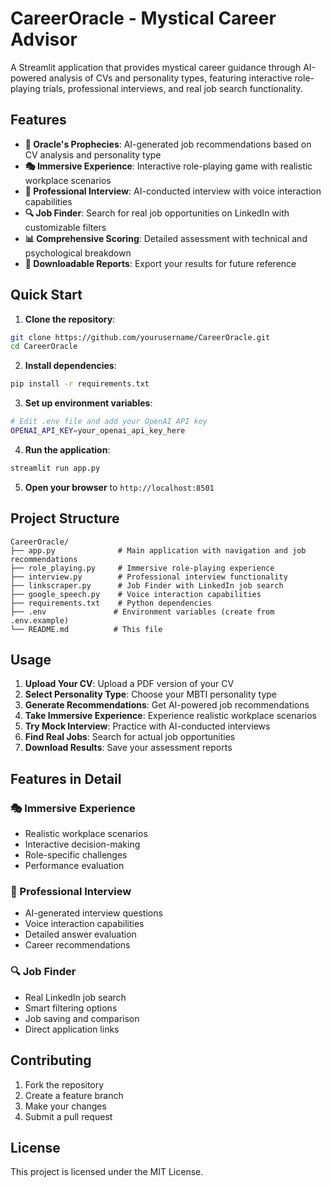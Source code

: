 # CareerOracle - Mystical Career Advisor

A Streamlit application that provides mystical career guidance through AI-powered analysis of CVs and personality types, featuring interactive role-playing trials, professional interviews, and real job search functionality.

## Features

- **🔮 Oracle's Prophecies**: AI-generated job recommendations based on CV analysis and personality type
- **🎭 Immersive Experience**: Interactive role-playing game with realistic workplace scenarios
- **🎤 Professional Interview**: AI-conducted interview with voice interaction capabilities
- **🔍 Job Finder**: Search for real job opportunities on LinkedIn with customizable filters
- **📊 Comprehensive Scoring**: Detailed assessment with technical and psychological breakdown
- **📄 Downloadable Reports**: Export your results for future reference

## Quick Start

1. **Clone the repository**:
```bash
git clone https://github.com/yourusername/CareerOracle.git
cd CareerOracle
```

2. **Install dependencies**:
```bash
pip install -r requirements.txt
```

3. **Set up environment variables**:
```bash
# Edit .env file and add your OpenAI API key
OPENAI_API_KEY=your_openai_api_key_here
```

4. **Run the application**:
```bash
streamlit run app.py
```

5. **Open your browser** to `http://localhost:8501`

## Project Structure

```
CareerOracle/
├── app.py              # Main application with navigation and job recommendations
├── role_playing.py     # Immersive role-playing experience
├── interview.py        # Professional interview functionality
├── linkscraper.py      # Job Finder with LinkedIn job search
├── google_speech.py    # Voice interaction capabilities
├── requirements.txt    # Python dependencies
├── .env               # Environment variables (create from .env.example)
└── README.md          # This file
```

## Usage

1. **Upload Your CV**: Upload a PDF version of your CV
2. **Select Personality Type**: Choose your MBTI personality type
3. **Generate Recommendations**: Get AI-powered job recommendations
4. **Take Immersive Experience**: Experience realistic workplace scenarios
5. **Try Mock Interview**: Practice with AI-conducted interviews
6. **Find Real Jobs**: Search for actual job opportunities
7. **Download Results**: Save your assessment reports

## Features in Detail

### 🎭 Immersive Experience
- Realistic workplace scenarios
- Interactive decision-making
- Role-specific challenges
- Performance evaluation

### 🎤 Professional Interview
- AI-generated interview questions
- Voice interaction capabilities
- Detailed answer evaluation
- Career recommendations

### 🔍 Job Finder
- Real LinkedIn job search
- Smart filtering options
- Job saving and comparison
- Direct application links

## Contributing

1. Fork the repository
2. Create a feature branch
3. Make your changes
4. Submit a pull request

## License

This project is licensed under the MIT License.